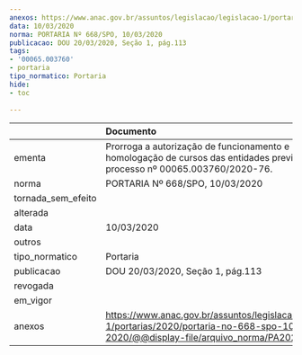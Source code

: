 ```yaml
---
anexos: https://www.anac.gov.br/assuntos/legislacao/legislacao-1/portarias/2020/portaria-no-668-spo-10-03-2020/@@display-file/arquivo_norma/PA2020-0668.pdf
data: 10/03/2020
norma: PORTARIA Nº 668/SPO, 10/03/2020
publicacao: DOU 20/03/2020, Seção 1, pág.113
tags:
- '00065.003760'
- portaria
tipo_normatico: Portaria
hide: 
- toc 
 
---
```


|                    | Documento                                                                                                                                           |
|:-------------------|:----------------------------------------------------------------------------------------------------------------------------------------------------|
| ementa             | Prorroga a autorização de funcionamento e homologação de cursos das entidades previstas no processo nº 00065.003760/2020-76.                        |
| norma              | PORTARIA Nº 668/SPO, 10/03/2020                                                                                                                     |
| tornada_sem_efeito |                                                                                                                                                     |
| alterada           |                                                                                                                                                     |
| data               | 10/03/2020                                                                                                                                          |
| outros             |                                                                                                                                                     |
| tipo_normatico     | Portaria                                                                                                                                            |
| publicacao         | DOU 20/03/2020, Seção 1, pág.113                                                                                                                    |
| revogada           |                                                                                                                                                     |
| em_vigor           |                                                                                                                                                     |
| anexos             | https://www.anac.gov.br/assuntos/legislacao/legislacao-1/portarias/2020/portaria-no-668-spo-10-03-2020/@@display-file/arquivo_norma/PA2020-0668.pdf |
